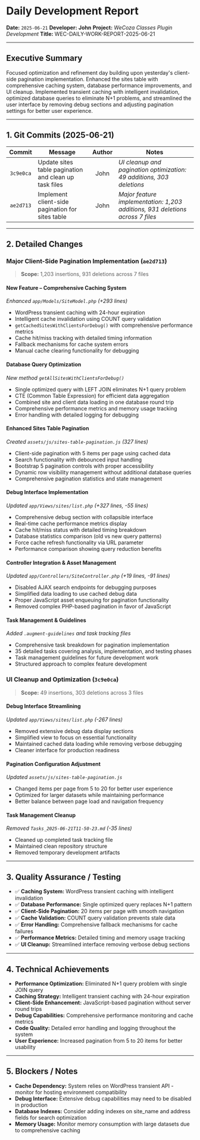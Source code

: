 # Daily Development Report

**Date:** `2025-06-21`
**Developer:** **John**
**Project:** *WeCoza Classes Plugin Development*
**Title:** WEC-DAILY-WORK-REPORT-2025-06-21

---

## Executive Summary

Focused optimization and refinement day building upon yesterday's client-side pagination implementation. Enhanced the sites table with comprehensive caching system, database performance improvements, and UI cleanup. Implemented transient caching with intelligent invalidation, optimized database queries to eliminate N+1 problems, and streamlined the user interface by removing debug sections and adjusting pagination settings for better user experience.

---

## 1. Git Commits (2025-06-21)

|   Commit  | Message                                         | Author | Notes                                                                  |
| :-------: | ----------------------------------------------- | :----: | ---------------------------------------------------------------------- |
| `3c9e0ca` | Update sites table pagination and clean up task files |  John  | *UI cleanup and pagination optimization: 49 additions, 303 deletions* |
| `ae2d713` | Implement client-side pagination for sites table |  John  | *Major feature implementation: 1,203 additions, 931 deletions across 7 files* |

---

## 2. Detailed Changes

### Major Client-Side Pagination Implementation (`ae2d713`)

> **Scope:** 1,203 insertions, 931 deletions across 7 files

#### **New Feature – Comprehensive Caching System**

*Enhanced `app/Models/SiteModel.php` (+293 lines)*

* WordPress transient caching with 24-hour expiration
* Intelligent cache invalidation using COUNT query validation
* `getCachedSitesWithClientsForDebug()` with comprehensive performance metrics
* Cache hit/miss tracking with detailed timing information
* Fallback mechanisms for cache system errors
* Manual cache clearing functionality for debugging

#### **Database Query Optimization**

*New method `getAllSitesWithClientsForDebug()`*

* Single optimized query with LEFT JOIN eliminates N+1 query problem
* CTE (Common Table Expression) for efficient data aggregation
* Combined site and client data loading in one database round trip
* Comprehensive performance metrics and memory usage tracking
* Error handling with detailed logging for debugging

#### **Enhanced Sites Table Pagination**

*Created `assets/js/sites-table-pagination.js` (327 lines)*

* Client-side pagination with 5 items per page using cached data
* Search functionality with debounced input handling
* Bootstrap 5 pagination controls with proper accessibility
* Dynamic row visibility management without additional database queries
* Comprehensive pagination statistics and state management

#### **Debug Interface Implementation**

*Updated `app/Views/sites/list.php` (+327 lines, -55 lines)*

* Comprehensive debug section with collapsible interface
* Real-time cache performance metrics display
* Cache hit/miss status with detailed timing breakdown
* Database statistics comparison (old vs new query patterns)
* Force cache refresh functionality via URL parameter
* Performance comparison showing query reduction benefits

#### **Controller Integration & Asset Management**

*Updated `app/Controllers/SiteController.php` (+19 lines, -91 lines)*

* Disabled AJAX search endpoints for debugging purposes
* Simplified data loading to use cached debug data
* Proper JavaScript asset enqueuing for pagination functionality
* Removed complex PHP-based pagination in favor of JavaScript

#### **Task Management & Guidelines**

*Added `.augment-guidelines` and task tracking files*

* Comprehensive task breakdown for pagination implementation
* 35 detailed tasks covering analysis, implementation, and testing phases
* Task management guidelines for future development work
* Structured approach to complex feature development

### UI Cleanup and Optimization (`3c9e0ca`)

> **Scope:** 49 insertions, 303 deletions across 3 files

#### **Debug Interface Streamlining**

*Updated `app/Views/sites/list.php` (-267 lines)*

* Removed extensive debug data display sections
* Simplified view to focus on essential functionality
* Maintained cached data loading while removing verbose debugging
* Cleaner interface for production readiness

#### **Pagination Configuration Adjustment**

*Updated `assets/js/sites-table-pagination.js`*

* Changed items per page from 5 to 20 for better user experience
* Optimized for larger datasets while maintaining performance
* Better balance between page load and navigation frequency

#### **Task Management Cleanup**

*Removed `Tasks_2025-06-21T11-50-23.md` (-35 lines)*

* Cleaned up completed task tracking file
* Maintained clean repository structure
* Removed temporary development artifacts

---

## 3. Quality Assurance / Testing

* ✅ **Caching System:** WordPress transient caching with intelligent invalidation
* ✅ **Database Performance:** Single optimized query replaces N+1 pattern
* ✅ **Client-Side Pagination:** 20 items per page with smooth navigation
* ✅ **Cache Validation:** COUNT query validation prevents stale data
* ✅ **Error Handling:** Comprehensive fallback mechanisms for cache failures
* ✅ **Performance Metrics:** Detailed timing and memory usage tracking
* ✅ **UI Cleanup:** Streamlined interface removing verbose debug sections

---

## 4. Technical Achievements

* **Performance Optimization:** Eliminated N+1 query problem with single JOIN query
* **Caching Strategy:** Intelligent transient caching with 24-hour expiration
* **Client-Side Enhancement:** JavaScript-based pagination without server round trips
* **Debug Capabilities:** Comprehensive performance monitoring and cache metrics
* **Code Quality:** Detailed error handling and logging throughout the system
* **User Experience:** Increased pagination from 5 to 20 items for better usability

---

## 5. Blockers / Notes

* **Cache Dependency:** System relies on WordPress transient API - monitor for hosting environment compatibility
* **Debug Interface:** Extensive debug capabilities may need to be disabled in production
* **Database Indexes:** Consider adding indexes on site_name and address fields for search optimization
* **Memory Usage:** Monitor memory consumption with large datasets due to comprehensive caching
